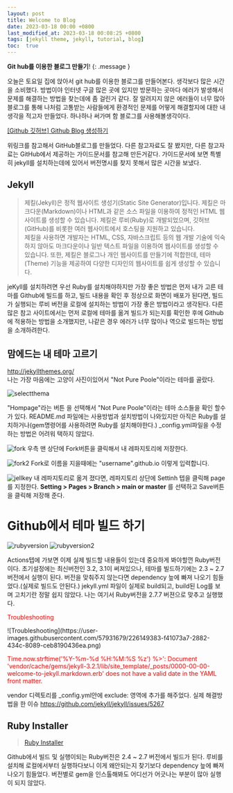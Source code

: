```yaml
---
layout: post
title: Welcome to Blog
date: 2023-03-18 00:00 +0800
last_modified_at: 2023-03-18 00:08:25 +0800
tags: [jekyll theme, jekyll, tutorial, blog]
toc:  true
---
```

**Git hub를 이용한 블로그 만들기**!
{: .message }

오늘은 토요일 집에 앉아서 git hub를 이용한 블로그를 만들어본다.
생각보다 많은 시간을 소비했다. 방법이야 인터넷 구글 많은 곳에 있지만 방문하는 곳마다 에러가 발생해서 문제를 해결하는 방법을 찾는데에 좀 걸린거 같다. 잘 알려지지 않은 에러들이 너무 많아 블로그를 통해 나처럼 고통받는 사람들에게 환경적인 문제를 어떻게 해결할지에 대한 내생각을 적고자 만들었다.
하나하나 써가며 함 블로그를 사용해볼생각이다.


<a href="https://iingang.github.io/posts/windows-github-set/">[Github 깃허브] Github Blog 생성하기<a>  

위링크를 참고해서 GitHub블로그를 만들었다. 다른 참고자료도 잘 봤지만, 다른 참고자료는 GitHub에서 제공하는 가이드문서를 참고해 만든거같다. 가이드문서에 보면 특별히 jekyll를 설치하는데에 있어서 버전명시를 찾지 못해서 많은 시간을 보냈다. 

## Jekyll

>제킬(Jekyll)은 정적 웹사이트 생성기(Static Site Generator)입니다. 제킬은 마크다운(Markdown)이나 HTML과 같은 소스 파일을 이용하여 정적인 HTML 웹사이트를 생성할 수 있습니다. 제킬은 루비(Ruby)로 개발되었으며, 깃허브(GitHub)를 비롯한 여러 웹사이트에서 호스팅을 지원하고 있습니다.    
제킬을 사용하면 개발자는 HTML, CSS, 자바스크립트 등의 웹 개발 기술에 익숙하지 않아도 마크다운이나 일반 텍스트 파일을 이용하여 웹사이트를 생성할 수 있습니다. 또한, 제킬은 블로그나 개인 웹사이트를 만들기에 적합한데, 테마(Theme) 기능을 제공하여 다양한 디자인의 웹사이트를 쉽게 생성할 수 있습니다.


jeKyll를 설치하려면 우선 Ruby를 설치해야하지만 가장 좋은 방법은 먼저 내가 고른 테마를 Github에 빌드를 하고, 빌드 내용을 확인 후 정상으로 화면이 배포가 된다면, 빌드가 실행되는 루비 버전을 로컬에 설치하는 방법이 가장 좋은 방법이라고 생각된다. 다른 많은 참고 사이트에서는 먼저 로컬에 테마를 옮겨 빌드가 되는지를 확인한 후에 Github에 적용하는 방법을 소개했지만, 나같은 경우 에러가 너무 많이나 역으로 빌드하는 방법을 소개하려한다.

## 맘에드는 내 테마 고르기

<a href="http://jekyllthemes.org/">http://jekyllthemes.org/</a>  
나는 가장 마음에는 고양이 사진이있어서 "Not Pure Poole"이라는 테마를 골랐다.
 
![selectthema](https://user-images.githubusercontent.com/57931679/226149321-0c5257bc-7d79-4b2d-9b72-3fa864017ac8.png)

"Hompage"라는 버튼 을 선택해서 "Not Pure Poole"이라는 테마 소스들을 확인 할수가 있다. README.md 파일에는 사용방법과 설치방법이 나와있지만 아직은 Ruby를 설치하거나(gem명령어를 사용하려면 Ruby를 설치해야한다.) _config.yml파일을 수정하는 방법은 어려워 택하지 않았다.

![fork](https://user-images.githubusercontent.com/57931679/226149274-19b8bf92-bf0f-4634-9d5c-ddb2df24c7e7.png)
우측 맨 상단에 Fork버튼을 클릭해서 내 레파지토리에 저장한다.

![fork2](https://user-images.githubusercontent.com/57931679/226149331-0512772a-6bde-454d-bc76-a378cddadc23.png)
Fork로 이름을 지을때에는 "username".github.io 이렇게 입력합니다.

![jellkey](https://user-images.githubusercontent.com/57931679/226149349-cadf7680-6397-4dec-93f6-b9d2d46d8d88.png)
내 레파지토리로 옮겨 졌다면, 레파지토리 상단에 Settinh 텝을 클릭해 page를 지정한다. <b>Setting > Pages > Branch > main or master</b> 를 선택하고 Save버튼을 클릭해 저장해 준다.

# Github에서 테마 빌드 하기
![rubyversion](https://user-images.githubusercontent.com/57931679/226149362-7b2aeb55-7b47-47b6-b690-9796c4379388.png)
![rubyversion2](https://user-images.githubusercontent.com/57931679/226149375-f57011c1-d7a5-4b93-9d02-2361e5255b88.png)

Actions텝에 가보면 이제 실제 빌드할 내용들이 있는데 중요하게 봐야할껀 Ruby버전이다. 초기설정에는 최신버전인 3.2, 3.1이 써져있으나, 테마를 빌드하기에는 2.3 ~ 2.7버전에서 실행이 된다. 버전을 맞춰주지 않는다면 dependency 늪에 빠져 나오기 힘들었다.(실제로 빌드도 안된다.)  jekyll.yml 파일이 실제로 build되고, build된 Log를 보며 고치기란 정말 쉽지 않았다. 나는 여기서 Ruby버전을 2.7.7 버젼으로 맞추고 실행했다.

<p style="color: red;">Troubleshooting</p>
![Troubleshooting](https://user-images.githubusercontent.com/57931679/226149383-f41073a7-2882-434c-8089-ceb8190436ea.png)
<p style="color: red;">Time.now.strftime('%Y-%m-%d %H:%M:%S %z') %>': Document 'vendor/cache/gems/jekyll-3.2.1/lib/site_template/_posts/0000-00-00-welcome-to-jekyll.markdown.erb' does not have a valid date in the YAML front matter.
</p>
vendor 디렉토리를  _config.yml안에 exclude: 영역에 추가를 해주었다.
실제 해결방법을 한 이슈 <a href="https://github.com/jekyll/jekyll/issues/5267">https://github.com/jekyll/jekyll/issues/5267</a>  



## Ruby Installer

><a href="https://rubyinstaller.org/downloads/">Ruby Installer</a>

Github에서 빌드 및 실행이되는 Ruby버전은 2.4 ~ 2.7 버전에서 빌드가 된다. 루비를 설치해 로컬에서부터 실행하다보니 이게 왜안되는지 찾기보다 dependency 늪에 빠져 나오기 힘들었다. 버전별로 gem을 인스톨해봐도 어디선가 어긋나는 부분이 많아 실행이 되지 않았다.

